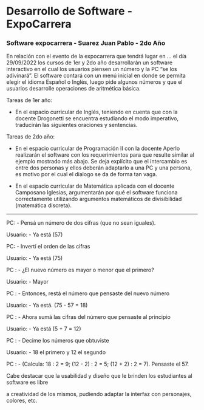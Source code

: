# Desarrollo de Software - ExpoCarrera

### Software expocarrera - Suarez Juan Pablo - 2do Año


En relación con el evento de la expocarrera que tendrá lugar en ... el día 29/09/2022 los cursos de 1er y 2do año desarrollarán un software interactivo en el cual los usuarios piensen un número y la PC “se los adivinará”. El software contará con un menú inicial en donde se permita elegir el idioma Español o Inglés, luego pide algunos números y que el usuarios desarrolle operaciones de aritmética básica.

Tareas de 1er año:
- En el espacio curricular de Inglés, teniendo en cuenta que con la docente Drogonetti
se encuentra estudiando el modo imperativo, traducirán las siguientes oraciones y
sentencias.

Tareas de 2do año:
- En el espacio curricular de Programación II con la docente Aperlo realizarán el
software con los requerimientos para que resulte similar al ejemplo mostrado más
abajo. Se deja explícito que el intercambio es entre dos personas y ellos deberán
adaptarlo a una PC y una persona, es motivo por el cual el dialogo se da de forma
tan vaga.

- En el espacio curricular de Matemática aplicada con el docente Camposano Iglesias,
argumentarán por qué el software funciona correctamente utilizando argumentos
matemáticos de divisibilidad (matemática discreta).
---

PC: - Pensá un número de dos cifras (que no sean iguales).

Usuario: - Ya está (57)

PC: - Invertí el orden de las cifras

Usuario: - Ya está (75)

PC : - ¿El nuevo número es mayor o menor que el primero?

Usuario: - Mayor

PC : - Entonces, restá el número que pensaste del nuevo número

Usuario: - Ya está. (75 - 57 = 18)

PC : - Ahora sumá las cifras del número que pensaste al principio

Usuario: - Ya está (5 + 7 = 12)

PC : - Decime los números que obtuviste

Usuario: - 18 el primero y 12 el segundo

PC : - (Calcula: 18 : 2 = 9; (12 - 2) : 2 = 5; (12 + 2) : 2 = 7). Pensaste el 57.

Cabe destacar que la usabilidad y diseño que le brinden los estudiantes al software es libre

a creatividad de los mismos, pudiendo adaptar la interfaz con personajes, colores, etc.
